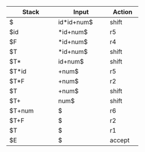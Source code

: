 | Stack 　　　　| Input　　　　　 | Action　 |
| ------| ------ | ------ |
| $ | id*id+num$ | shift |
| $id | *id+num$ | r5 |
| $F | *id+num$ | r4 |
| $T | *id+num$ | shift |
| $T* | id+num$ | shift |
| $T*id | +num$ | r5 |
| $T*F | +num$ | r2 |
| $T | +num$ | shift |
| $T+ | num$ | shift |
| $T+num | $ | r6 |
| $T+F | $ | r2 |
| $T | $ | r1 |
| $E | $ | accept |
